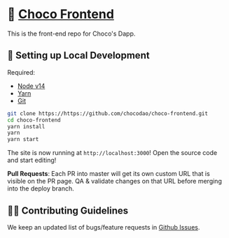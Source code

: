 # 🍫 [Choco Frontend](https://app.wonderland.money/)
This is the front-end repo for Choco's Dapp. 

##  🔧 Setting up Local Development

Required: 
- [Node v14](https://nodejs.org/download/release/latest-v14.x/)  
- [Yarn](https://classic.yarnpkg.com/en/docs/install/) 
- [Git](https://git-scm.com/downloads)


```bash
git clone https://https://github.com/chocodao/choco-frontend.git
cd choco-frontend
yarn install
yarn
yarn start
```

The site is now running at `http://localhost:3000`!
Open the source code and start editing!

**Pull Requests**:
Each PR into master will get its own custom URL that is visible on the PR page. QA & validate changes on that URL before merging into the deploy branch. 

## 👏🏽 Contributing Guidelines 

We keep an updated list of bugs/feature requests in [Github Issues](https://github.com/chocodao/choco-frontend/issues).
